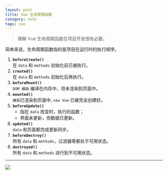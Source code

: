 ```yaml
---
layout: post
title: Vue 生命周期函数
category: note
tags: vue
---
```


> 理解 Vue 生命周期函数在项目开发很有必要。

简单来说，生命周期函数指的是项目在运行时的执行顺序。

1. **`beforeCreate()`**  
    在 `data` 和 `methods` 初始化前已被执行。
2. **`created()`**  
    在 `data` 和 `methods` 初始化后再执行。
3. **`beforeMount()`**  
    `DOM 模版` 编译在内存中，但未渲染到页面中。
4. **`mounted()`**  
    `模版`已渲染到页面中, `new Vue` 已被完全创建好。
5. **`beforeUpdate()`**  
    - 指在 `data` 改变时，执行的函数；
    - 界面未更新，但数据已更新。
6. **`updated()`**  
    `data` 和页面都完成更新同步。
7. **`beforeDestroy()`**  
    所有 `data` 和 `methods`，过滤器等都处于可用状态。
8. **`destroyed()`**  
    所有 `data` 和 `methods` 进行到不可用状态。

---

![](http://ww1.sinaimg.cn/large/007epDtPgy1fzakzvodtej30xc2cft9s.jpg)